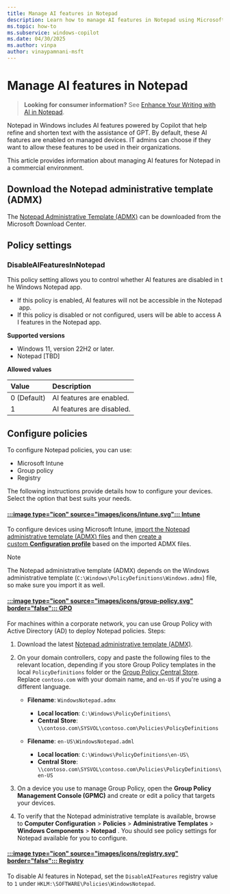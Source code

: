 ```yaml
---
title: Manage AI features in Notepad
description: Learn how to manage AI features in Notepad using Microsoft Intune and Group Policy.
ms.topic: how-to
ms.subservice: windows-copilot
ms.date: 04/30/2025
ms.author: vinpa
author: vinaypamnani-msft
---
```


# Manage AI features in Notepad

> **Looking for consumer information?** See [Enhance Your Writing with AI in Notepad](https://support.microsoft.com/topic/4088b954-c97b-46dc-813f-959be01746d5).

Notepad in Windows includes AI features powered by Copilot that help refine and shorten text with the assistance of GPT. By default, these AI features are enabled on managed devices. IT admins can choose if they want to allow these features to be used in their organizations.

This article provides information about managing AI features for Notepad in a commercial environment.

## Download the Notepad administrative template (ADMX)

The [Notepad Administrative Template (ADMX)](https://todo) can be downloaded from the Microsoft Download Center.

## Policy settings

### DisableAIFeaturesInNotepad

This policy setting allows you to control whether AI features are disabled in the Windows Notepad app. 

- If this policy is enabled, AI features will not be accessible in the Notepad app. 
- If this policy is disabled or not configured, users will be able to access AI features in the Notepad app.

**Supported versions**

- Windows 11, version 22H2 or later.
- Notepad [TBD]

**Allowed values**

| Value       | Description               |
|:----------- |:------------------------- |
| 0 (Default) | AI features are enabled.  |
| 1           | AI features are disabled. |

## Configure policies

To configure Notepad policies, you can use:

- Microsoft Intune
- Group policy
- Registry

The following instructions provide details how to configure your devices. Select the option that best suits your needs.

#### [:::image type="icon" source="images/icons/intune.svg"::: **Intune**](#tab/intune)


To configure devices using Microsoft Intune, [import the Notepad administrative template (ADMX) files](/intune/intune-service/configuration/administrative-templates-import-custom#add-the-admx-and-adml-files) and then [create a custom **Configuration profile**](/intune/intune-service/configuration/administrative-templates-import-custom#create-a-profile-using-your-imported-files) based on the imported ADMX files. 

> [!NOTE]
> The Notepad administrative template (ADMX) depends on the Windows administrative template (`C:\Windows\PolicyDefinitions\Windows.admx`) file, so make sure you import it as well.

<!-- 
#### [:::image type="icon" source="images/icons/csp.svg"::: **CSP**](#tab/csp)
TODO 
-->

#### [:::image type="icon" source="images/icons/group-policy.svg" border="false"::: **GPO**](#tab/gpo)

For machines within a corporate network, you can use Group Policy with Active Directory (AD) to deploy Notepad policies. Steps:

1. Download the latest [Notepad administrative template (ADMX)](#download-the-notepad-administrative-template-admx).

2. On your domain controllers, copy and paste the following files to the relevant location, depending if you store Group Policy templates in the local `PolicyDefinitions` folder or the [Group Policy Central Store](/troubleshoot/windows-client/group-policy/create-and-manage-central-store). Replace `contoso.com` with your domain name, and `en-US` if you're using a different language.
   
   - **Filename**: `WindowsNotepad.admx`     
     - **Local location**: `C:\Windows\PolicyDefinitions\`
     - **Central Store**: `\\contoso.com\SYSVOL\contoso.com\Policies\PolicyDefinitions`
   
   - **Filename**: `en-US\WindowsNotepad.adml`     
     - **Local location**: `C:\Windows\PolicyDefinitions\en-US\`
     - **Central Store**: `\\contoso.com\SYSVOL\contoso.com\Policies\PolicyDefinitions\en-US`

3. On a device you use to manage Group Policy, open the **Group Policy Management Console (GPMC)** and create or edit a policy that targets your devices.

4. To verify that the Notepad administrative template is available, browse to **Computer Configuration** > **Policies** > **Administrative Templates** > **Windows Components** > **Notepad** . You should see policy settings for Notepad available for you to configure.

#### [:::image type="icon" source="images/icons/registry.svg" border="false"::: **Registry**](#tab/reg)

To disable AI features in Notepad, set the `DisableAIFeatures` registry value to `1` under `HKLM:\SOFTWARE\Policies\WindowsNotepad`.
